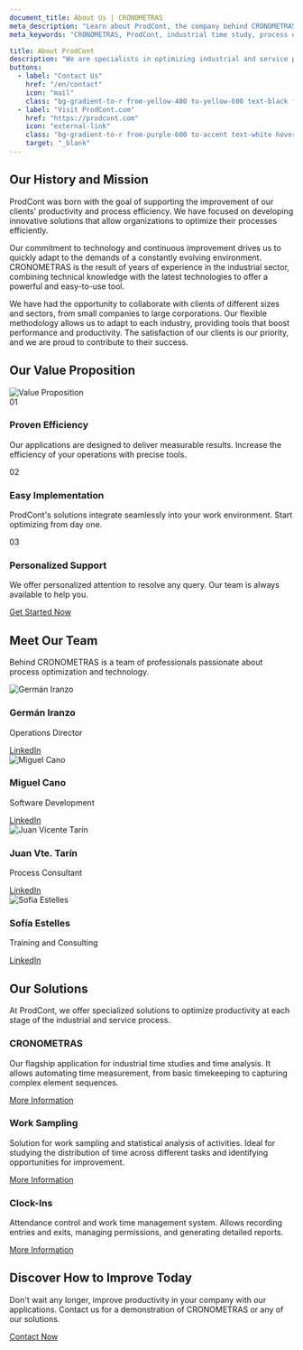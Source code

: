 ```yaml
---
document_title: About Us | CRONOMETRAS
meta_description: "Learn about ProdCont, the company behind CRONOMETRAS, the leading application in industrial time studies and process optimization."
meta_keywords: "CRONOMETRAS, ProdCont, industrial time study, process optimization, industrial efficiency, production control"

title: About ProdCont
description: "We are specialists in optimizing industrial and service processes, creators of CRONOMETRAS, the definitive solution for time studies and analysis."
buttons:
  - label: "Contact Us"
    href: "/en/contact"
    icon: "mail"
    class: "bg-gradient-to-r from-yellow-400 to-yellow-600 text-black font-bold py-3 px-6 rounded-lg text-center transition-all duration-300 shadow-md hover:scale-105 hover:shadow-yellow-500/50 border border-yellow-300 w-full sm:w-auto mb-3 sm:mb-0"
  - label: "Visit ProdCont.com"
    href: "https://prodcont.com"
    icon: "external-link"
    class: "bg-gradient-to-r from-purple-600 to-accent text-white hover:opacity-90 font-bold py-3 px-6 rounded-lg text-center transition-all duration-300 shadow-md hover:scale-105 hover:shadow-purple-500/50 border border-purple-400 w-full sm:w-auto"
    target: "_blank"
---
```


<div class="container py-10">
  <div class="row justify-center">
    <div class="md:col-10 lg:col-8">
      <div class="mb-10">
        <h2 class="mb-4">Our History and Mission</h2>
        <p class="mb-6">ProdCont was born with the goal of supporting the improvement of our clients' productivity and process efficiency. We have focused on developing innovative solutions that allow organizations to optimize their processes efficiently.</p>
        <p class="mb-6">Our commitment to technology and continuous improvement drives us to quickly adapt to the demands of a constantly evolving environment. CRONOMETRAS is the result of years of experience in the industrial sector, combining technical knowledge with the latest technologies to offer a powerful and easy-to-use tool.</p>
        <p>We have had the opportunity to collaborate with clients of different sizes and sectors, from small companies to large corporations. Our flexible methodology allows us to adapt to each industry, providing tools that boost performance and productivity. The satisfaction of our clients is our priority, and we are proud to contribute to their success.</p>
      </div>
    </div>
  </div>
</div>

<div class="py-16">
  <div class="container">
    <div class="row justify-center">
      <div class="md:col-10 lg:col-8 text-center">
        <h2 class="mb-4">Our Value Proposition</h2>
        <img src="/images/webp/propuesta-de-valor.webp" alt="Value Proposition" class="mb-10 mx-auto" />
      </div>
    </div>

  <div class="row justify-center">
    <div class="md:col-4 mb-8">
      <div class="p-6 h-full dark:bg-gray-700 dark:text-white rounded-lg">
        <div class="mb-4 text-accent">
          <span class="text-2xl font-bold">01</span>
        </div>
        <h3 class="h4 mb-4">Proven Efficiency</h3>
        <p>Our applications are designed to deliver measurable results. Increase the efficiency of your operations with precise tools.</p>
      </div>
    </div>
    <div class="md:col-4 mb-8">
      <div class="p-6 h-full dark:bg-gray-700 dark:text-white rounded-lg">
        <div class="mb-4 text-accent">
          <span class="text-2xl font-bold">02</span>
        </div>
        <h3 class="h4 mb-4">Easy Implementation</h3>
        <p>ProdCont's solutions integrate seamlessly into your work environment. Start optimizing from day one.</p>
      </div>
    </div>
    <div class="md:col-4 mb-8">
      <div class="p-6 h-full dark:bg-gray-700 dark:text-white rounded-lg">
        <div class="mb-4 text-accent">
          <span class="text-2xl font-bold">03</span>
        </div>
        <h3 class="h4 mb-4">Personalized Support</h3>
        <p>We offer personalized attention to resolve any query. Our team is always available to help you.</p>
      </div>
    </div>
  </div>
  <div class="row justify-center mt-8">
    <div class="md:col-4 text-center">
      <a href="/en/contact" class="inline-block bg-yellow-500 hover:bg-yellow-600 text-black font-bold py-3 px-6 rounded-lg text-center transition-colors">Get Started Now</a>
    </div>
  </div>
</div>
</div>

<div class="container py-16">
  <div class="row justify-center">
    <div class="md:col-10 lg:col-8 text-center mb-10">
      <h2 class="mb-4">Meet Our Team</h2>
      <p class="mb-6">Behind CRONOMETRAS is a team of professionals passionate about process optimization and technology.</p>
    </div>
  </div>
  <div class="row justify-center">
    <div class="sm:col-6 md:col-3 mb-8">
      <div class="text-center">
        <img src="/images/webp/team/german.webp" alt="Germán Iranzo" class="rounded-full w-32 h-32 object-cover mx-auto mb-4" />
        <h3 class="h5 mb-2">Germán Iranzo</h3>
        <p class="text-sm text-gray-600 mb-2">Operations Director</p>
        <a href="https://www.linkedin.com/in/germ%C3%A1n-iranzo-5733b449/" target="_blank" class="inline-block border border-accent text-accent hover:bg-accent/10 font-bold py-2 px-4 rounded-lg text-center transition-colors w-full md:w-auto mb-4 md:mb-0 md:mr-4">LinkedIn</a>
      </div>
    </div>
    <div class="sm:col-6 md:col-3 mb-8">
      <div class="text-center">
        <img src="/images/webp/team/miguel.webp" alt="Miguel Cano" class="rounded-full w-32 h-32 object-cover mx-auto mb-4" />
        <h3 class="h5 mb-2">Miguel Cano</h3>
        <p class="text-sm text-gray-600 mb-2">Software Development</p>
        <a href="https://www.linkedin.com/in/miguel-cano-otero/" target="_blank" class="inline-block border border-accent text-accent hover:bg-accent/10 font-bold py-2 px-4 rounded-lg text-center transition-colors w-full md:w-auto mb-4 md:mb-0 md:mr-4">LinkedIn</a>
      </div>
    </div>
    <div class="sm:col-6 md:col-3 mb-8">
      <div class="text-center">
        <img src="/images/webp/team/juanvi.webp" alt="Juan Vicente Tarín" class="rounded-full w-32 h-32 object-cover mx-auto mb-4" />
        <h3 class="h5 mb-2">Juan Vte. Tarín</h3>
        <p class="text-sm text-gray-600 mb-2">Process Consultant</p>
        <a href="https://www.linkedin.com/in/juan-vicente-tar%C3%ADn-2a384520/" target="_blank" class="inline-block border border-accent text-accent hover:bg-accent/10 font-bold py-2 px-4 rounded-lg text-center transition-colors w-full md:w-auto mb-4 md:mb-0 md:mr-4">LinkedIn</a>
      </div>
    </div>
    <div class="sm:col-6 md:col-3 mb-8">
      <div class="text-center">
        <img src="/images/webp/team/sofia.webp" alt="Sofía Estelles" class="rounded-full w-32 h-32 object-cover mx-auto mb-4" />
        <h3 class="h5 mb-2">Sofía Estelles</h3>
        <p class="text-sm text-gray-600 mb-2">Training and Consulting</p>
        <a href="https://www.linkedin.com/in/sofia-estelles-miguel-961aba18" target="_blank" class="inline-block border border-accent text-accent hover:bg-accent/10 font-bold py-2 px-4 rounded-lg text-center transition-colors w-full md:w-auto mb-4 md:mb-0 md:mr-4">LinkedIn</a>
      </div>
    </div>
  </div>
</div>

<div class="py-16">
  <div class="container">
    <div class="row justify-center">
      <div class="md:col-10 lg:col-8 text-center">
        <h2 class="mb-8 dark:text-white">Our Solutions</h2>
        <p class="mb-10 dark:text-gray-200">At ProdCont, we offer specialized solutions to optimize productivity at each stage of the industrial and service process.</p>
      </div>
    </div>
    <div class="row justify-center">
      <div class="md:col-4 mb-8">
        <div class="bg-white dark:bg-gray-700 p-8 rounded-lg shadow-md h-full">
          <h3 class="h4 mb-4 dark:text-white">CRONOMETRAS</h3>
          <p class="mb-4 dark:text-gray-200">Our flagship application for industrial time studies and time analysis. It allows automating time measurement, from basic timekeeping to capturing complex element sequences.</p>
          <a href="/" class="inline-block bg-yellow-500 hover:bg-yellow-600 text-black font-bold py-2 px-4 rounded-lg text-center transition-colors">More Information</a>
        </div>
      </div>
      <div class="md:col-4 mb-8">
        <div class="bg-white dark:bg-gray-700 p-8 rounded-lg shadow-md h-full">
          <h3 class="h4 mb-4 dark:text-white">Work Sampling</h3>
          <p class="mb-4 dark:text-gray-200">Solution for work sampling and statistical analysis of activities. Ideal for studying the distribution of time across different tasks and identifying opportunities for improvement.</p>
          <a href="https://prodcont.com/muestreo/" target="_blank" class="inline-block bg-yellow-500 hover:bg-yellow-600 text-black font-bold py-2 px-4 rounded-lg text-center transition-colors">More Information</a>
        </div>
      </div>
      <div class="md:col-4 mb-8">
        <div class="bg-white dark:bg-gray-700 p-8 rounded-lg shadow-md h-full">
          <h3 class="h4 mb-4 dark:text-white">Clock-Ins</h3>
          <p class="mb-4 dark:text-gray-200">Attendance control and work time management system. Allows recording entries and exits, managing permissions, and generating detailed reports.</p>
          <a href="https://prodcont.com/fichadas/" target="_blank" class="inline-block bg-yellow-500 hover:bg-yellow-600 text-black font-bold py-2 px-4 rounded-lg text-center transition-colors">More Information</a>
        </div>
      </div>
    </div>
  </div>
</div>

<div class="container py-16">
  <div class="row justify-center">
    <div class="md:col-10 lg:col-8 text-center">
      <h2 class="mb-4">Discover How to Improve Today</h2>
      <p class="mb-8">Don't wait any longer, improve productivity in your company with our applications. Contact us for a demonstration of CRONOMETRAS or any of our solutions.</p>
      <a href="/en/contact" class="inline-block bg-yellow-500 hover:bg-yellow-600 text-black font-bold py-3 px-6 rounded-lg text-center transition-colors">Contact Now</a>
    </div>
  </div>
</div>